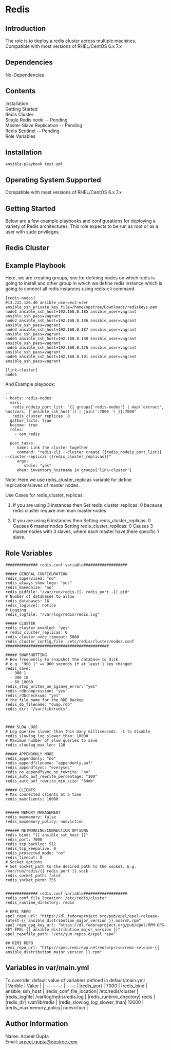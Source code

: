 Redis
=========
Introduction
-------------
The role is to deploy a redis cluster across multiple machines.<br />
Compatible with most versions of RHEL/CentOS 6.x 7.x

Dependencies
------------
No-Dependencies

Contents
------------

Installation <br />
Getting Started <br />
Redis Cluster<br />
Single Redis node -- Pending<br />
Master-Slave Replication -- Pending<br />
Redis Sentinel -- Pending<br />
Role Variables<br />

Installation
-------------
```
ansible-playbook test.yml
```

Operating System Supported
---------------------------
Compatible with most versions of RHEL/CentOS 6.x 7.x

Getting Started
----------------

Below are a few example playbooks and configurations for deploying a variety of Redis architectures.
This role expects to be run as root or as a user with sudo privileges.

Redis Cluster
-------------

Example Playbook
----------------
Here, we are creating groups, one for defining nodes on which redis is going to install and other group in which we define redis instance which is going to connect all redis instances using redis-cli command.
```
[redis-nodes]
#13.232.126.40 ansible_user=ec2-user ansible_ssh_private_key_file=/home/opstree/Downloads/rediskeys.pem
node1 ansible_ssh_host=192.168.0.185 ansible_user=vagrant ansible_ssh_pass=vagrant
node2 ansible_ssh_host=192.168.0.186 ansible_user=vagrant ansible_ssh_pass=vagrant
node3 ansible_ssh_host=192.168.0.187 ansible_user=vagrant ansible_ssh_pass=vagrant
node4 ansible_ssh_host=192.168.0.188 ansible_user=vagrant ansible_ssh_pass=vagrant
node5 ansible_ssh_host=192.168.0.176 ansible_user=vagrant ansible_ssh_pass=vagrant
node6 ansible_ssh_host=192.168.0.191 ansible_user=vagrant ansible_ssh_pass=vagrant

[link-cluster]
node1
```
And Example playbook: 
```
---
- hosts: redis-nodes
  vars:
   redis_nodeip_port_list: "{{ groups['redis-nodes'] | map('extract', hostvars, ['ansible_ssh_host']) | join(':7000 ') }}:7000"
   redis_cluster_replicas: 0
  gather_facts: true
  become: true
  roles:
    - osm_redis

  post_tasks:
   - name: Link the cluster together
     command: "redis-cli --cluster create {{redis_nodeip_port_list}}  --cluster-replicas {{redis_cluster_replicas}}"
     args:
        stdin: "yes"
     when: inventory_hostname in groups['link-cluster']
```
Note: Here we use redis_cluster_replicas variable for define replication/slaves of master nodes.

Use Cases for redis_cluster_replicas:
1. If you are using 3 instances then 
Set redis_cluster_replicas: 0 because redis cluster require minimum master nodes

2. If you are using 6 instances then 
Setting redis_cluster_replicas: 0 Causes 6 master nodes
Setting redis_cluster_replicas: 0 Causes 3 master nodes with 3 slaves, where each master have there specific 1 slave.




Role Variables
--------------

```
############## redis.conf variable###################

##### GENERAL CONFIGURATION
redis_supervised: "no"
redis_always_show_logo: "yes"
redis_daemonize: "no"
redis_pidfile: "/var/run/redis-{{- redis_port -}}.pid"
# Number of databases to allow
redis_databases: 16
redis_loglevel: notice
# Logging
redis_logfile: "/var/log/redis/redis.log"

##### CLUSTER
redis_cluster_enabled: "yes"
# redis_cluster_replicas: 0
redis_cluster_node_timeout: 5000
redis_cluster_config_file: /etc/redis/cluster/nodes.conf
#############################################

##### SNAPSHOTTING
# How frequently to snapshot the database to disk
# e.g. "900 1" => 900 seconds if at least 1 key changed
redis_save:
  - 900 1
  - 300 10
  - 60 10000
redis_stop_writes_on_bgsave_error: "yes"
redis_rdbcompression: "yes"
redis_rdbchecksum: "yes"
# the file name for the RDB Backup
redis_db_filename: "dump.rdb"
redis_dir: "/var/lib/redis"



#### SLOW LOGS
# Log queries slower than this many milliseconds. -1 to disable
redis_slowlog_log_slower_than: 10000
# Maximum number of slow queries to save
redis_slowlog_max_len: 128

##### APPENDONLY MODE
redis_appendonly: "no"
redis_appendfilename: "appendonly.aof"
redis_appendfsync: "everysec"
redis_no_appendfsync_on_rewrite: "no"
redis_auto_aof_rewrite_percentage: "100"
redis_auto_aof_rewrite_min_size: "64mb"

##### CLIENTS
# Max connected clients at a time
redis_maxclients: 10000


###### MEMORY MANAGEMENT 
redis_maxmemory: false
redis_maxmemory_policy: noeviction

###### NETWORKING/CONNECTION OPTIONS
redis_bind: "{{ ansible_ssh_host }}"
redis_port: 7000
redis_tcp_backlog: 511
redis_tcp_keepalive: 0
redis_protected_mode: "no"
redis_timeout: 0
# Socket options
# Set socket_path to the desired path to the socket. E.g. /var/run/redis/{{ redis_port }}.sock
redis_socket_path: false
redis_socket_perm: 755


############## redis.conf variable###################
redis_conf_file_location: /etc/redis/cluster
redis_runtime_directory: redis

# EPEL REPO
epel_repo_url: "https://dl.fedoraproject.org/pub/epel/epel-release-latest-{{ ansible_distribution_major_version }}.noarch.rpm"
epel_repo_gpg_key_url: "https://dl.fedoraproject.org/pub/epel/RPM-GPG-KEY-EPEL-{{ ansible_distribution_major_version }}"
epel_repofile_path: "/etc/yum.repos.d/epel.repo"

## REMI REPO
remi_repo_url: "http://rpms.remirepo.net/enterprise/remi-release-{{ ansible_distribution_major_version }}.rpm"
```

Variables in var/main.yml
-----------------
To override, default value of variables defined in default/main.yml <br />
| Varible | Value |
| :-------: | :---: |
|redis_port | 7000  |
|redis_bind | ansible_ssh_host |
|redis_conf_file_location| /etc/redis/cluster |
|redis_logfile| /var/log/redis/redis.log |
|redis_runtime_directory| redis |
|redis_dir| /var/lib/redis |
|redis_slowlog_log_slower_than| 10000 |
|redis_maxmemory_policy| noeviction |

Author Information
------------------
Name: Arpeet Gupta <br />
Email: arpeet.gupta@opstree.com
